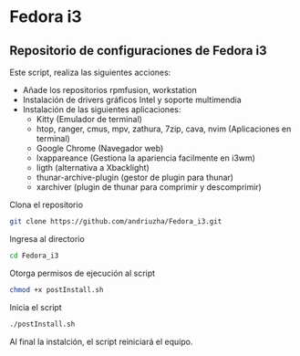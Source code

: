 # Fedora i3

## Repositorio de configuraciones de Fedora i3

Este script, realiza las siguientes acciones:

- Añade los repositorios rpmfusion, workstation 
- Instalación de drivers gráficos Intel y soporte multimendia
- Instalación de las siguientes aplicaciones:
  - Kitty (Emulador de terminal)
  - htop, ranger, cmus, mpv, zathura, 7zip, cava, nvim (Aplicaciones en terminal) 
  - Google Chrome (Navegador web)
  - lxappareance (Gestiona la apariencia facilmente en i3wm)
  - ligth (alternativa a Xbacklight) 
  - thunar-archive-plugin (gestor de plugin para thunar)
  - xarchiver (plugin de thunar para comprimir y descomprimir)

Clona el repositorio
```sh
git clone https://github.com/andriuzha/Fedora_i3.git
```

Ingresa al directorio
```sh
cd Fedora_i3
```

Otorga permisos de ejecución al script 
```sh
chmod +x postInstall.sh 
```

Inicia el script
```sh
./postInstall.sh 
```
Al final la instalción, el script reiniciará el equipo. 
